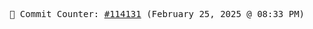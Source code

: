 <p align="center">
    <samp>
        📮 Commit Counter: <a href="https://github.com/Javascript-void0/Javascript-void0/commits/main">#114131</a> (February 25, 2025 @ 08:33 PM)
    </samp>
</p>